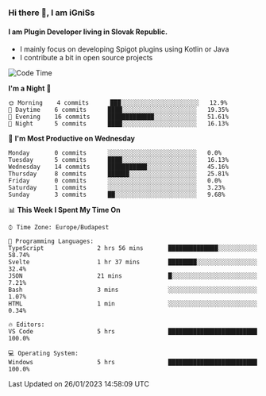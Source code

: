 ### Hi there 👋, I am iGniSs

#### I am Plugin Developer living in Slovak Republic.
- I mainly focus on developing Spigot plugins using Kotlin or Java
- I contribute a bit in open source projects

<!--START_SECTION:waka-->
![Code Time](http://img.shields.io/badge/Code%20Time-1%2C021%20hrs%206%20mins-blue)

**I'm a Night 🦉** 

```text
🌞 Morning    4 commits      ███░░░░░░░░░░░░░░░░░░░░░░   12.9% 
🌆 Daytime    6 commits      ████░░░░░░░░░░░░░░░░░░░░░   19.35% 
🌃 Evening    16 commits     █████████████░░░░░░░░░░░░   51.61% 
🌙 Night      5 commits      ████░░░░░░░░░░░░░░░░░░░░░   16.13%

```
📅 **I'm Most Productive on Wednesday** 

```text
Monday       0 commits      ░░░░░░░░░░░░░░░░░░░░░░░░░   0.0% 
Tuesday      5 commits      ████░░░░░░░░░░░░░░░░░░░░░   16.13% 
Wednesday    14 commits     ███████████░░░░░░░░░░░░░░   45.16% 
Thursday     8 commits      ██████░░░░░░░░░░░░░░░░░░░   25.81% 
Friday       0 commits      ░░░░░░░░░░░░░░░░░░░░░░░░░   0.0% 
Saturday     1 commits      ░░░░░░░░░░░░░░░░░░░░░░░░░   3.23% 
Sunday       3 commits      ██░░░░░░░░░░░░░░░░░░░░░░░   9.68%

```


📊 **This Week I Spent My Time On** 

```text
⌚︎ Time Zone: Europe/Budapest

💬 Programming Languages: 
TypeScript               2 hrs 56 mins       ██████████████░░░░░░░░░░░   58.74% 
Svelte                   1 hr 37 mins        ████████░░░░░░░░░░░░░░░░░   32.4% 
JSON                     21 mins             █░░░░░░░░░░░░░░░░░░░░░░░░   7.21% 
Bash                     3 mins              ░░░░░░░░░░░░░░░░░░░░░░░░░   1.07% 
HTML                     1 min               ░░░░░░░░░░░░░░░░░░░░░░░░░   0.34%

🔥 Editors: 
VS Code                  5 hrs               █████████████████████████   100.0%

💻 Operating System: 
Windows                  5 hrs               █████████████████████████   100.0%

```


 Last Updated on 26/01/2023 14:58:09 UTC
<!--END_SECTION:waka-->